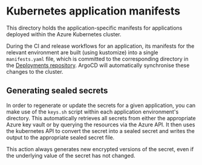 # Kubernetes application manifests

This directory holds the application-specific manifests for applications deployed within the Azure Kubernetes cluster.

During the CI and release workflows for an application, its manifests for the relevant environment are built (using kustomize) into a single `manifests.yaml` file, which is committed to the corresponding directory in the [Deployments repository](https://github.com/MHRA/deployments). ArgoCD will automatically synchronise these changes to the cluster.

## Generating sealed secrets

In order to regenerate or update the secrets for a given application, you can make use of the `keys.sh` script within each application environment's directory. This automatically retrieves all secrets from either the appropriate Azure key vault or by querying the resources via the Azure API. It then uses the kubernetes API to convert the secret into a sealed secret and writes the output to the appropriate sealed secret file.

This action always generates new encrypted versions of the secret, even if the underlying value of the secret has not changed.
